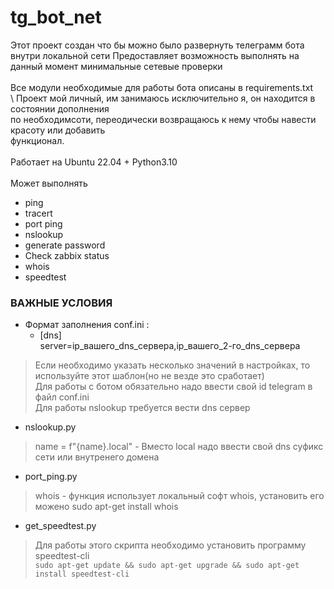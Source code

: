 # tg_bot_net

Этот проект создан что бы можно было развернуть телеграмм бота внутри локальной сети
Предоставляет возможность выполнять на данный момент минимальные сетевые проверки\
\
Все модули необходимые для работы бота описаны в requirements.txt\
\ 
Проект мой личный, им занимаюсь исключительно я, он находится в состоянии дополнения \
по необходимсоти, переодически возвращаюсь к нему чтобы навести красоту или добавить \
функционал. \
\
Работает  на Ubuntu 22.04 + Python3.10\
\
Может выполнять  
-  ping
-  tracert
-  port ping
-  nslookup
-  generate password
-  Check zabbix status
-  whois
-  speedtest
 
###             ВАЖНЫЕ УСЛОВИЯ            

* Формат заполнения conf.ini :
    - [dns]\
       server=ip_вашего_dns_сервера,ip_вашего_2-го_dns_сервера
>Если необходимо указать несколько значений в настройках, то используйте этот шаблон(но не везде это сработает)\
>Для работы с ботом обязательно надо ввести свой id telegram в файл conf.ini\
>Для работы nslookup требуется вести dns сервер

* nslookup.py
> name = f"{name}.local" -  Вместо local надо ввести свой dns суфикс сети или внутренего домена

* port_ping.py
> whois - функция использует локальный софт whois, установить его можено sudo apt-get install whois

* get_speedtest.py
> Для работы этого скрипта необходимо установить программу speedtest-cli\
    ```
    sudo apt-get update && sudo apt-get upgrade && sudo apt-get install speedtest-cli
    ```